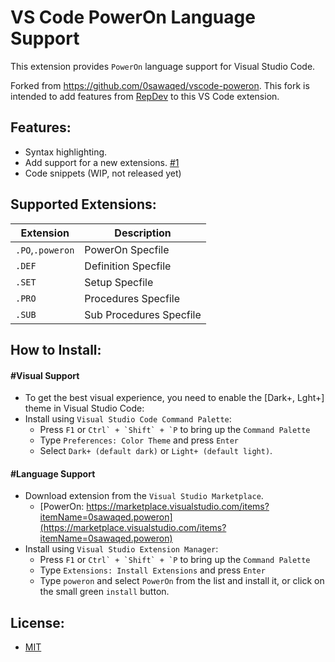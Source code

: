 # VS Code PowerOn Language Support
This extension provides `PowerOn` language support for Visual Studio Code.

Forked from https://github.com/0sawaqed/vscode-poweron.  This fork is intended to add features from [RepDev](https://github.com/jakepoz/RepDev) to this VS Code extension.


## Features:

* Syntax highlighting.
* Add support for a new extensions. [#1](https://github.com/0sawaqed/vscode-poweron/issues/1) 
* Code snippets (WIP, not released yet)


## Supported Extensions:

Extension       | Description
---             | ---
`.PO`,`.poweron`| PowerOn Specfile 
`.DEF`          | Definition Specfile
`.SET`          | Setup Specfile
`.PRO`          | Procedures Specfile
`.SUB`          | Sub Procedures Specfile



## How to Install:

#### #Visual Support
* To get the best visual experience, you need to enable the [Dark+, Lght+] theme in Visual Studio Code:
* Install using `Visual Studio Code Command Palette`:
  - Press `F1` or ``Ctrl` + `Shift` + `P`` to bring up the `Command Palette`
  - Type `Preferences: Color Theme` and press `Enter`
  - Select `Dark+ (default dark)` or `Light+ (default light)`.
 
#### #Language Support
* Download extension from the `Visual Studio Marketplace`.
  - [PowerOn: https://marketplace.visualstudio.com/items?itemName=0sawaqed.poweron](https://marketplace.visualstudio.com/items?itemName=0sawaqed.poweron)
* Install using `Visual Studio Extension Manager`:
  - Press `F1` or ``Ctrl` + `Shift` + `P`` to bring up the `Command Palette`
  - Type `Extensions: Install Extensions` and press `Enter`
  - Type `poweron` and select `PowerOn` from the list and install it, or click on the small green `install` button.



## License:

* [MIT](https://github.com/0sawaqed/vscode-poweron/blob/master/LICENSE)
